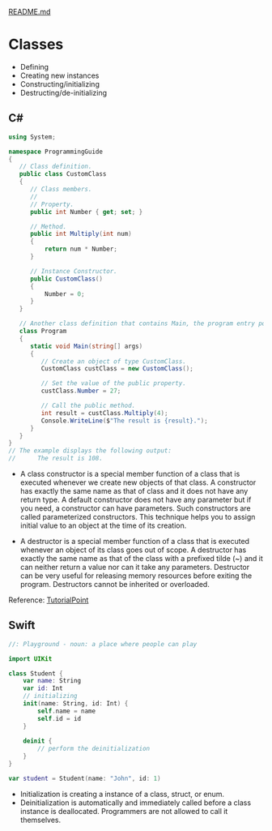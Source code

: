 [README.md](../README.md)

# Classes
* Defining
* Creating new instances
* Constructing/initializing
* Destructing/de-initializing


## C#
```cs
using System;

namespace ProgrammingGuide
{
   // Class definition.
   public class CustomClass
   {
      // Class members.
      //
      // Property.
      public int Number { get; set; }

      // Method.
      public int Multiply(int num)
      {
          return num * Number;
      }

      // Instance Constructor.
      public CustomClass()
      {
          Number = 0;
      }
   }

   // Another class definition that contains Main, the program entry point.
   class Program
   {
      static void Main(string[] args)
      {
         // Create an object of type CustomClass.
         CustomClass custClass = new CustomClass();

         // Set the value of the public property.
         custClass.Number = 27;

         // Call the public method.
         int result = custClass.Multiply(4);
         Console.WriteLine($"The result is {result}.");
      }
   }
}
// The example displays the following output:
//      The result is 108.
```

* A class constructor is a special member function of a class that is executed whenever we create new objects of that class. A constructor has exactly the same name as that of class and it does not have any return type. A default constructor does not have any parameter but if you need, a constructor can have parameters. Such constructors are called parameterized constructors. This technique helps you to assign initial value to an object at the time of its creation.

* A destructor is a special member function of a class that is executed whenever an object of its class goes out of scope. A destructor has exactly the same name as that of the class with a prefixed tilde (~) and it can neither return a value nor can it take any parameters. Destructor can be very useful for releasing memory resources before exiting the program. Destructors cannot be inherited or overloaded.

Reference: [TutorialPoint](https://www.tutorialspoint.com/csharp/csharp_classes.htm)

## Swift

[embedmd]:# (../code/Swift/classDemo.playground/Contents.swift Swift)
```Swift
//: Playground - noun: a place where people can play

import UIKit

class Student {
    var name: String
    var id: Int
    // initializing
    init(name: String, id: Int) {
        self.name = name
        self.id = id
    }
    
    deinit {
        // perform the deinitialization
    }
}

var student = Student(name: "John", id: 1)
```
* Initialization is creating a instance of a class, struct, or enum.
* Deinitialization is automatically and immediately called before a class instance is deallocated. Programmers are not allowed to call it themselves.